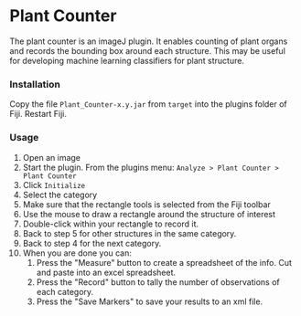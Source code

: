 # Plant Counter

The plant counter is an imageJ plugin.  It enables counting of plant organs and records the bounding box around each structure.  This may be useful for developing machine learning classifiers for plant structure.

### Installation

Copy the file `Plant_Counter-x.y.jar` from `target` into the plugins folder of Fiji.  Restart Fiji.

### Usage

1. Open an image
2. Start the plugin.  From the plugins menu: `Analyze > Plant Counter > Plant Counter`
3. Click `Initialize`
4. Select the category
5. Make sure that the rectangle tools is selected from the Fiji toolbar
6. Use the mouse to draw a rectangle around the structure of interest
7. Double-click within your rectangle to record it.
8. Back to step 5 for other structures in the same category.
9. Back to step 4 for the next category.
10. When you are done you can:
    1. Press the "Measure" button to create a spreadsheet of the info.  Cut and paste into an excel spreadsheet.
    2. Press the "Record" button to tally the number of observations of each category.
    2. Press the "Save Markers" to save your results to an xml file.